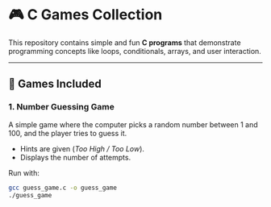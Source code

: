 # 🎮 C Games Collection  

This repository contains simple and fun **C programs** that demonstrate programming concepts like loops, conditionals, arrays, and user interaction.  

---

## 🚀 Games Included  

### 1. **Number Guessing Game**  
A simple game where the computer picks a random number between 1 and 100, and the player tries to guess it.  
- Hints are given (*Too High / Too Low*).  
- Displays the number of attempts.  

Run with:
```bash
gcc guess_game.c -o guess_game
./guess_game

